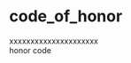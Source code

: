 # code_of_honor
xxxxxxxxxxxxxxxxxxxxx                                                                                                                                                                                                                                                                                                               
honor code
